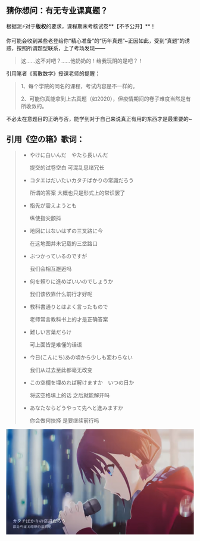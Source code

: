 ## 猜你想问：有无专业课真题？

根据泥⚡对于**版权**的要求，课程期末考核试卷**【不予公开】**！

你可能会收到某些老登给你“精心准备”的“历年真题”~正因如此，受到“真题”的诱惑，按照所谓题型联系，上了考场发现——

> 这……这不对吧？……他奶奶的！给我玩阴的是吧？！
>

引用笔者《离散数学》授课老师的提醒：

> 1、每个学院的同名的课程，考试内容是不一样的。
>
> 2、可能你真能拿到上古真题（如2020），但疫情期间的卷子难度当然是有所收敛的。

不必太在意题目的正确与否，能学到对于自己来说真正有用的东西才是最重要的~

## 引用《空の箱》歌词：
> - やけに白いんだ　やたら長いんだ
>
>   提交的试卷空白 可混乱思绪冗长
>
> - コタエはだいたいカタチばかりの常識だろう
>
>   所谓的答案 大概也只是形式上的常识罢了
>
> - 指先が震えようとも
>
>   纵使指尖颤抖
>
> - 地図にはないはずの三叉路に今
>
>   在这地图并未记载的三岔路口
>
> - ぶつかっているのですが
>
>   我们会相互邂逅吗
>
> - 何を頼りに進めばいいのでしょうか
>
>   我们该依靠什么前行才好呢
>
> - 教科書通りとはよく言ったもので
>
>   老师常言教科书上的才是正确答案
>
> - 難しい言葉だらけ
>
>   可上面皆是难懂的话语
>
> - 今日(こんにち)あの頃から少しも変わらない
>
>   我们从过去至此都毫无改变
>
> - この空欄を埋めれば解けますか　いつの日か
>
>   将这空格填上的话 之后就能解开吗
>
> - あなたならどうやって先へと進みますか
>
>   你会做何抉择 是要继续前行吗

![空の箱](https://github.com/Jaserrr/HDU-Intelligent-Science/blob/main/image/nina.jpg)